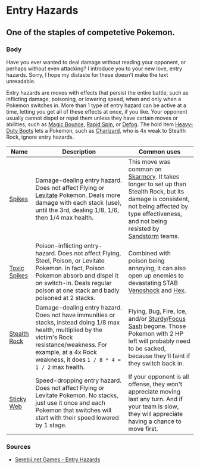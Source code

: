 # Entry Hazards

## One of the staples of competetive Pokemon.

### Body

Have you ever wanted to deal damage without reading your opponent, or perhaps without even attacking? I introduce you to your new love, entry hazards. Sorry, I hope my distaste for these doesn't make the text unreadable.

Entry hazards are moves with effects that persist the entire battle, such as inflicting damage, poisoning, or lowering speed, when and only when a Pokemon switches in. More than 1 type of entry hazard can be active at a time, letting you get all of these effects at once, if you like. Your opponent usually cannot dispel or repel them unless they have certain moves or abilities, such as [Magic Bounce](https://www.serebii.net/abilitydex/magicbounce.shtml), [Rapid Spin](https://www.serebii.net/attackdex-swsh/rapidspin.shtml), or [Defog](https://www.serebii.net/attackdex-swsh/defog.shtml). The hold item [Heavy-Duty Boots](https://www.serebii.net/itemdex/heavy-dutyboots.shtml) lets a Pokemon, such as [Charizard](https://www.serebii.net/pokedex-swsh/charizard/), who is 4x weak to Stealth Rock, ignore entry hazards.

| Name | Description | Common uses |
| ---- | ----------- | ----------- |
| [Spikes](https://www.serebii.net/attackdex-swsh/spikes.shtml) | Damage-dealing entry hazard. Does not affect Flying or [Levitate](https://www.serebii.net/games/ability.shtml#levitate) Pokemon. Deals more damage with each stack (use), until the 3rd, dealing 1/8, 1/6, then 1/4 max health. | This move was common on [Skarmory](https://www.serebii.net/pokedex-swsh/skarmory). It takes longer to set up than Stealth Rock, but its damage is consistent, not being affected by type effectiveness, and not being resisted by [Sandstorm](https://www.serebii.net/games/weather.shtml#sandstorm) teams. |
| [Toxic Spikes](https://www.serebii.net/attackdex-swsh/toxicspikes.shtml) | Poison-inflicting entry-hazard. Does not affect Flying, Steel, Poison, or Levitate Pokemon. In fact, Poison Pokemon absorb and dispel it on switch-in. Deals regular poison at one stack and badly poisoned at 2 stacks. | Combined with poison being annoying, it can also open up enemies to devastating STAB [Venoshock](https://www.serebii.net/attackdex-swsh/venoshock.shtml) and [Hex](https://www.serebii.net/attackdex-swsh/hex.shtml). |
| [Stealth Rock](https://www.serebii.net/attackdex-swsh/stealthrock.shtml) | Damage-dealing entry hazard. Does not have immunities or stacks, instead doing 1/8 max health, multiplied by the victim's Rock resistance/weakness. For example, at a 4x Rock weakness, it does `1 / 8 * 4 = 1 / 2` max health. | Flying, Bug, Fire, Ice, and/or [Sturdy](https://www.serebii.net/abilitydex/sturdy.shtml)/[Focus Sash](https://www.serebii.net/itemdex/focussash.shtml) begone. Those Pokemon with 2 HP left will probably need to be sacked, because they'll faint if they switch back in. |
| [Sticky Web](https://www.serebii.net/attackdex-swsh/stickyweb.shtml) | Speed-dropping entry hazard. Does not affect Flying or Levitate Pokemon. No stacks, just use it once and each Pokemon that switches will start with their speed lowered by 1 stage. | If your opponent is all offense, they won't appreciate moving last any turn. And if your team is slow, they will appreciate having a chance to move first. |

### Sources

- [Serebii.net Games - Entry Hazards](https://www.serebii.net/games/entryhazards.shtml)
